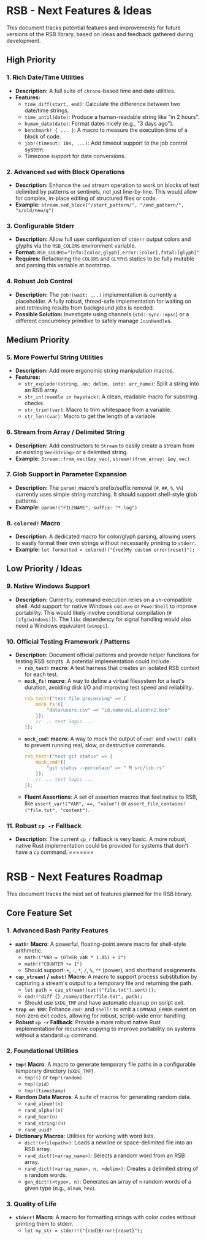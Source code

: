 
# RSB - Next Features & Ideas

This document tracks potential features and improvements for future versions of the RSB library, based on ideas and feedback gathered during development.

## High Priority

### 1. Rich Date/Time Utilities
- **Description:** A full suite of `chrono`-based time and date utilities.
- **Features:**
  - `time_diff(start, end)`: Calculate the difference between two date/time strings.
  - `time_until(date)`: Produce a human-readable string like "in 2 hours".
  - `human_date(date)`: Format dates nicely (e.g., "3 days ago").
  - `benchmark! { ... }`: A macro to measure the execution time of a block of code.
  - `job!(timeout: 10s, ...)`: Add timeout support to the job control system.
  - Timezone support for date conversions.

### 2. Advanced `sed` with Block Operations
- **Description:** Enhance the `sed` stream operation to work on blocks of text delimited by patterns or sentinels, not just line-by-line. This would allow for complex, in-place editing of structured files or code.
- **Example:** `stream.sed_block("/start_pattern/", "/end_pattern/", "s/old/new/g")`

### 3. Configurable Stderr
- **Description:** Allow full user configuration of `stderr` output colors and glyphs via the `RSB_COLORS` environment variable.
- **Format:** `RSB_COLORS="info:[color,glyph],error:[color],fatal:[glyph]"`
- **Requires:** Refactoring the `COLORS` and `GLYPHS` statics to be fully mutable and parsing this variable at bootstrap.

### 4. Robust Job Control
- **Description:** The `job!(wait: ...)` implementation is currently a placeholder. A fully robust, thread-safe implementation for waiting on and retrieving results from background jobs is needed.
- **Possible Solution:** Investigate using channels (`std::sync::mpsc`) or a different concurrency primitive to safely manage `JoinHandle`s.

## Medium Priority

### 5. More Powerful String Utilities
- **Description:** Add more ergonomic string manipulation macros.
- **Features:**
    - `str_explode!(string, on: delim, into: arr_name)`: Split a string into an RSB array.
    - `str_in!(needle in haystack)`: A clean, readable macro for substring checks.
    - `str_trim!(var)`: Macro to trim whitespace from a variable.
    - `str_len!(var)`: Macro to get the length of a variable.

### 6. Stream from Array / Delimited String
- **Description:** Add constructors to `Stream` to easily create a stream from an existing `Vec<String>` or a delimited string.
- **Example:** `Stream::from_vec(&my_vec)`, `stream!(from_array: &my_vec)`

### 7. Glob Support in Parameter Expansion
- **Description:** The `param!` macro's prefix/suffix removal (`#`, `##`, `%`, `%%`) currently uses simple string matching. It should support shell-style glob patterns.
- **Example:** `param!("FILENAME", suffix: "*.log")`

### 8. `colored!` Macro
- **Description:** A dedicated macro for color/glyph parsing, allowing users to easily format their own strings without necessarily printing to `stderr`.
- **Example:** `let formatted = colored!("{red}My custom error{reset}");`

## Low Priority / Ideas

### 9. Native Windows Support
- **Description:** Currently, command execution relies on a `sh`-compatible shell. Add support for native Windows `cmd.exe` or `PowerShell` to improve portability. This would likely involve conditional compilation (`#[cfg(windows)]`). The `libc` dependency for signal handling would also need a Windows equivalent (`winapi`).

### 10. Official Testing Framework / Patterns
- **Description:** Document official patterns and provide helper functions for testing RSB scripts. A potential implementation could include:
  - **`rsb_test!` macro**: A test harness that creates an isolated RSB context for each test.
  - **`mock_fs!` macro**: A way to define a virtual filesystem for a test's duration, avoiding disk I/O and improving test speed and reliability.
    ```rust
    rsb_test!("test file processing" => {
        mock_fs!({
            "data/users.csv" => "id,name\n1,alice\n2,bob"
        });
        // ... test logic ...
    });
    ```
  - **`mock_cmd!` macro**: A way to mock the output of `cmd!` and `shell!` calls to prevent running real, slow, or destructive commands.
    ```rust
    rsb_test!("test git status" => {
        mock_cmd!({
            "git status --porcelain" => " M src/lib.rs"
        });
        // ... test logic ...
    });
    ```
  - **Fluent Assertions**: A set of assertion macros that feel native to RSB, like `assert_var!("VAR", ==, "value")` or `assert_file_contains!("file.txt", "content")`.

### 11. Robust `cp -r` Fallback
- **Description:** The current `cp_r` fallback is very basic. A more robust, native Rust implementation could be provided for systems that don't have a `cp` command.
=======
# RSB - Next Features Roadmap

This document tracks the next set of features planned for the RSB library.

## Core Feature Set

### 1. Advanced Bash Parity Features
- **`math!` Macro**: A powerful, floating-point aware macro for shell-style arithmetic.
  - `math!("VAR = (OTHER_VAR * 1.05) + 2")`
  - `math!("COUNTER += 1")`
  - Should support: `+`, `-`, `*`, `/`, `%`, `**` (power), and shorthand assignments.
- **`cap_stream!` / `subst!` Macro**: A macro to support process substitution by capturing a stream's output to a temporary file and returning the path.
  - `let path = cap_stream!(cat!("file.txt").sort());`
  - `cmd!("diff {} /some/other/file.txt", path);`
  - Should use `$XDG_TMP` and have automatic cleanup on script exit.
- **`trap on ERR`**: Enhance `cmd!` and `shell!` to emit a `COMMAND_ERROR` event on non-zero exit codes, allowing for robust, script-wide error handling.
- **Robust `cp -r` Fallback**: Provide a more robust native Rust implementation for recursive copying to improve portability on systems without a standard `cp` command.

### 2. Foundational Utilities
- **`tmp!` Macro**: A macro to generate temporary file paths in a configurable temporary directory (`$XDG_TMP`).
  - `tmp!()` or `tmp!(random)`
  - `tmp!(pid)`
  - `tmp!(timestamp)`
- **Random Data Macros**: A suite of macros for generating random data.
  - `rand_alnum!(n)`
  - `rand_alpha!(n)`
  - `rand_hex!(n)`
  - `rand_string!(n)`
  - `rand_uuid!`
- **Dictionary Macros**: Utilities for working with word lists.
  - `dict!(<filepath>)`: Loads a newline or space-delimited file into an RSB array.
  - `rand_dict!(<array_name>)`: Selects a random word from an RSB array.
  - `rand_dict!(<array_name>, n, <delim>)`: Creates a delimited string of `n` random words.
  - `gen_dict!(<type>, n)`: Generates an array of `n` random words of a given type (e.g., `alnum`, `hex`).

### 3. Quality of Life
- **`stderr!` Macro**: A macro for formatting strings with color codes without printing them to stderr.
  - `let my_str = stderr!("{red}Error!{reset}");`
